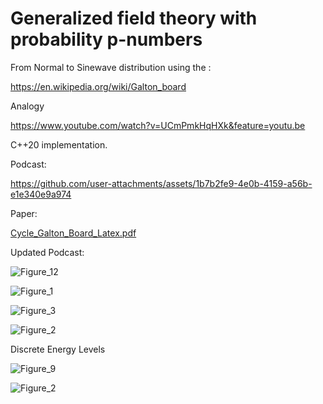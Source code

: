 # Generalized field theory with probability p-numbers

From Normal to Sinewave distribution using the : 

https://en.wikipedia.org/wiki/Galton_board

Analogy

https://www.youtube.com/watch?v=UCmPmkHqHXk&feature=youtu.be

C++20 implementation. 


Podcast:


https://github.com/user-attachments/assets/1b7b2fe9-4e0b-4159-a56b-e1e340e9a974


Paper:

[Cycle_Galton_Board_Latex.pdf](https://github.com/user-attachments/files/17027486/Cycle_Galton_Board_Latex.pdf)


Updated Podcast:


![Figure_12](https://github.com/MULTICOMPLEX/Field-Mathematics/assets/75379917/d56f9cca-b1c3-4dee-9b8b-23f227ff0767)


![Figure_1](https://user-images.githubusercontent.com/75379917/171993589-c2d9824d-f931-4a36-ad55-4a6dac93ed86.png)

![Figure_3](https://user-images.githubusercontent.com/75379917/171993594-d1607125-3d3e-49f4-b612-cf65075fea90.png)

![Figure_2](https://user-images.githubusercontent.com/75379917/171993597-f36b8444-05ec-42f0-bc43-14d2e019fbb3.png)

Discrete Energy Levels

![Figure_9](https://github.com/MULTICOMPLEX/Field-Mathematics/assets/75379917/84a448d1-f086-4bf6-accb-ac6cbae7e261)

![Figure_2](https://github.com/MULTICOMPLEX/Field-Mathematics/assets/75379917/21c91873-b92a-4f20-a3a6-66be5fa86d96)


